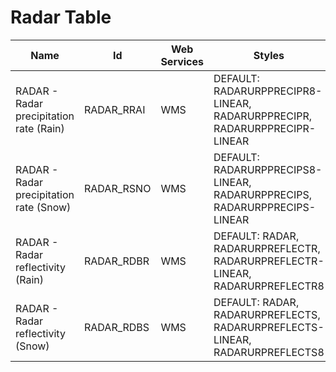 # Radar Table

Name                                    | Id         | Web Services | Styles                                                                       | Notes
----------------------------------------|------------|--------------|------------------------------------------------------------------------------|------
RADAR - Radar precipitation rate (Rain) | RADAR_RRAI | WMS          | DEFAULT: RADARURPPRECIPR8-LINEAR, RADARURPPRECIPR, RADARURPPRECIPR-LINEAR    |      
RADAR - Radar precipitation rate (Snow) | RADAR_RSNO | WMS          | DEFAULT: RADARURPPRECIPS8-LINEAR, RADARURPPRECIPS, RADARURPPRECIPS-LINEAR    |      
RADAR - Radar reflectivity (Rain)       | RADAR_RDBR | WMS          | DEFAULT: RADAR, RADARURPREFLECTR, RADARURPREFLECTR-LINEAR, RADARURPREFLECTR8 |      
RADAR - Radar reflectivity (Snow)       | RADAR_RDBS | WMS          | DEFAULT: RADAR, RADARURPREFLECTS, RADARURPREFLECTS-LINEAR, RADARURPREFLECTS8 |      

